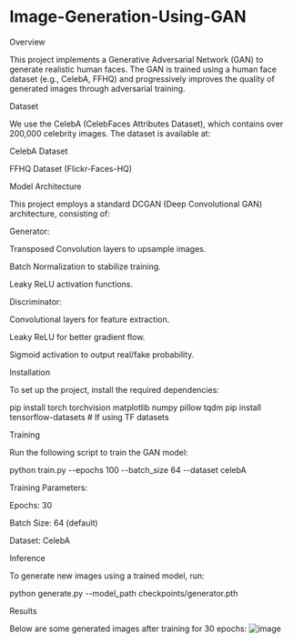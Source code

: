 # Image-Generation-Using-GAN

Overview

This project implements a Generative Adversarial Network (GAN) to generate realistic human faces. The GAN is trained using a human face dataset (e.g., CelebA, FFHQ) and progressively improves the quality of generated images through adversarial training.

Dataset

We use the CelebA (CelebFaces Attributes Dataset), which contains over 200,000 celebrity images. The dataset is available at:

CelebA Dataset

FFHQ Dataset (Flickr-Faces-HQ)

Model Architecture

This project employs a standard DCGAN (Deep Convolutional GAN) architecture, consisting of:

Generator:

Transposed Convolution layers to upsample images.

Batch Normalization to stabilize training.

Leaky ReLU activation functions.

Discriminator:

Convolutional layers for feature extraction.

Leaky ReLU for better gradient flow.

Sigmoid activation to output real/fake probability.

Installation

To set up the project, install the required dependencies:

pip install torch torchvision matplotlib numpy pillow tqdm
pip install tensorflow-datasets  # If using TF datasets

Training

Run the following script to train the GAN model:

python train.py --epochs 100 --batch_size 64 --dataset celebA

Training Parameters:

Epochs: 30

Batch Size: 64 (default)

Dataset: CelebA

Inference

To generate new images using a trained model, run:

python generate.py --model_path checkpoints/generator.pth

Results

Below are some generated images after training for 30 epochs:
![image](https://github.com/user-attachments/assets/d8d7c2d6-0353-41ae-9137-7aaf13d6ec30)
